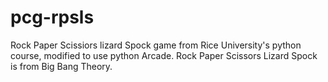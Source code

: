 # pcg-rpsls
Rock Paper Scissiors lizard Spock game from Rice University's python course, modified to use python Arcade. Rock Paper Scissors Lizard Spock is from Big Bang Theory. 
